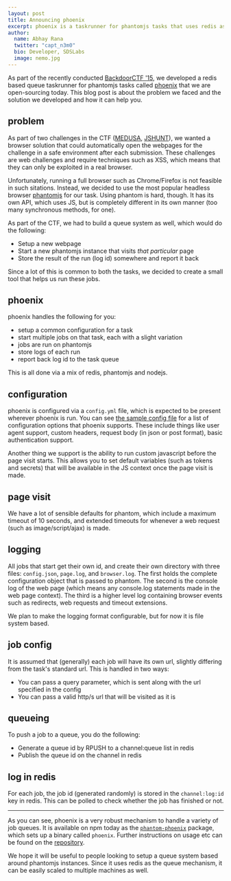 ```yaml
---
layout: post
title: Announcing phoenix
excerpt: phoenix is a taskrunner for phantomjs tasks that uses redis as the job queue. We made it for use in BackdoorCTF and are open sourcing it today.
author:
  name: Abhay Rana
  twitter: "capt_n3m0"
  bio: Developer, SDSLabs
  image: nemo.jpg
---
```


As part of the recently conducted [BackdoorCTF '15][bd15], we developed a redis based queue taskrunner for phantomjs tasks called [phoenix][phoenix] that we are open-sourcing today. This blog post is about the problem we faced and the solution we developed and how it can help you.

## problem

As part of two challenges in the CTF ([MEDUSA][medusa], [JSHUNT][jshunt]), we wanted a browser solution that could automatically open the webpages for the challenge in a safe environment after each submission. These challenges are web challenges and require techniques such as XSS, which means that they can only be exploited in a real browser.

Unfortunately, running a full browser such as Chrome/Firefox is not feasible in such sitations. Instead, we decided to use the most popular headless browser [phantomjs][phantom] for our task. Using phantom is hard, though. It has its own API, which uses JS, but is completely different in its own manner (too many synchronous methods, for one).

As part of the CTF, we had to build a queue system as well, which would do the following:

- Setup a new webpage
- Start a new phantomjs instance that visits _that particular_ page
- Store the result of the run (log id) somewhere and report it back

Since a lot of this is common to both the tasks, we decided to create a small tool that helps us run these jobs.

## phoenix

phoenix handles the following for you:

- setup a common configuration for a task
- start multiple jobs on that task, each with a slight variation
- jobs are run on phantomjs
- store logs of each run
- report back log id to the task queue

This is all done via a mix of redis, phantomjs and nodejs.


## configuration

phoenix is configured via a `config.yml` file, which is expected to be present wherever phoenix is run. You can see [the sample config file](https://github.com/sdslabs/phoenix/blob/master/config.sample.yml) for a list of configuration options that phoenix supports. These include things like user agent support, custom headers, request body (in json or post format), basic authentication support.

Another thing we support is the ability to run custom javascript before the page visit starts. This allows you to set default variables (such as tokens and secrets) that will be available in the JS context once the page visit is made.


## page visit

We have a lot of sensible defaults for phantom, which include a maximum timeout of 10 seconds, and extended timeouts for whenever a web request (such as image/script/ajax) is made.

## logging

All jobs that start get their own id, and create their own directory with three files: `config.json`, `page.log`, and `browser.log`. The first holds the complete configuration object that is passed to phantom. The second is the console log of the web page (which means any console.log statements made in the web page context). The third is a higher level log containing browser events such as redirects, web requests and timeout extensions.

We plan to make the logging format configurable, but for now it is file system based.

## job config

It is assumed that (generally) each job will have its own url, slightly differing from the task's standard url. This is handled in two ways:

- You can pass a query parameter, which is sent along with the url specified in the config
- You can pass a valid http/s url that will be visited as it is

## queueing

To push a job to a queue, you do the following:

- Generate a queue id by RPUSH to a channel:queue list in redis
- Publish the queue id on the channel in redis

## log in redis

For each job, the job id (generated randomly) is stored in the `channel:log:id` key in redis. This can be polled to check whether the job has finished or not.

---

As you can see, phoenix is a very robust mechanism to handle a variety of job queues. It is available on npm today as the [`phantom-phoenix`][npm] package, which sets up a binary called `phoenix`. Further instructions on usage etc can be found on the [repository][phoenix].

We hope it will be useful to people looking to setup a queue system based around phantomjs instances. Since it uses redis as the queue mechanism, it can be easily scaled to multiple machines as well.

[bd15]: https://backdoor.sdslabs.co/competitions/backdoorctf15/ "Backdoor CTF 2015"
[medusa]: https://backdoor.sdslabs.co/challenges/MEDUSA
[jshunt]: https://backdoor.sdslabs.co/challenges/JSHUNT
[phantom]: https://phantomjs.org
[npm]: https://www.npmjs.com/package/phantom-phoenix "Package on npm"
[phoenix]: https://github.com/sdslabs/phoenix